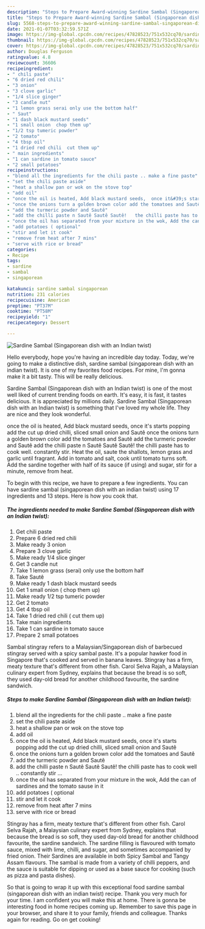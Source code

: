 ```yaml
---
description: "Steps to Prepare Award-winning Sardine Sambal (Singaporean dish with an Indian twist)"
title: "Steps to Prepare Award-winning Sardine Sambal (Singaporean dish with an Indian twist)"
slug: 5568-steps-to-prepare-award-winning-sardine-sambal-singaporean-dish-with-an-indian-twist
date: 2021-01-07T03:32:59.571Z
image: https://img-global.cpcdn.com/recipes/47828523/751x532cq70/sardine-sambal-singaporean-dish-with-an-indian-twist-recipe-main-photo.jpg
thumbnail: https://img-global.cpcdn.com/recipes/47828523/751x532cq70/sardine-sambal-singaporean-dish-with-an-indian-twist-recipe-main-photo.jpg
cover: https://img-global.cpcdn.com/recipes/47828523/751x532cq70/sardine-sambal-singaporean-dish-with-an-indian-twist-recipe-main-photo.jpg
author: Douglas Ferguson
ratingvalue: 4.8
reviewcount: 36606
recipeingredient:
- " chili paste"
- "6 dried red chili"
- "3 onion"
- "3 clove garlic"
- "1/4 slice ginger"
- "3 candle nut"
- "1 lemon grass serai only use the bottom half"
- " Saut"
- "1 dash black mustard seeds"
- "1 small onion  chop them up"
- "1/2 tsp tumeric powder"
- "2 tomato"
- "4 tbsp oil"
- "1 dried red chili  cut them up"
- " main ingredients"
- "1 can sardine in tomato sauce"
- "2 small potatoes"
recipeinstructions:
- "blend all the ingredients for the chili paste .. make a fine paste"
- "set the chili paste aside"
- "heat a shallow pan or wok on the stove top"
- "add oil"
- "once the oil is heated, Add black mustard seeds,  once it&#39;s starts popping add the cut up dried chilli, sliced small onion and Sautê"
- "once the onions turn a golden brown color add the tomatoes and Sautê"
- "add the turmeric powder and Sautê"
- "add the chilli paste n Sautê Sautê Sautê!   the chilli paste has to cook well .. constantly stir ..."
- "once the oil has separated from your mixture in the wok, Add the can of sardines and the tomato sause in it"
- "add potatoes ( optional"
- "stir and let it cook"
- "remove from heat after 7 mins"
- "serve with rice or bread"
categories:
- Recipe
tags:
- sardine
- sambal
- singaporean

katakunci: sardine sambal singaporean 
nutrition: 231 calories
recipecuisine: American
preptime: "PT37M"
cooktime: "PT58M"
recipeyield: "1"
recipecategory: Dessert

---
```



![Sardine Sambal (Singaporean dish with an Indian twist)](https://img-global.cpcdn.com/recipes/47828523/751x532cq70/sardine-sambal-singaporean-dish-with-an-indian-twist-recipe-main-photo.jpg)

Hello everybody, hope you're having an incredible day today. Today, we're going to make a distinctive dish, sardine sambal (singaporean dish with an indian twist). It is one of my favorites food recipes. For mine, I'm gonna make it a bit tasty. This will be really delicious.

Sardine Sambal (Singaporean dish with an Indian twist) is one of the most well liked of current trending foods on earth. It's easy, it is fast, it tastes delicious. It is appreciated by millions daily. Sardine Sambal (Singaporean dish with an Indian twist) is something that I've loved my whole life. They are nice and they look wonderful.

once the oil is heated, Add black mustard seeds, once it&#39;s starts popping add the cut up dried chilli, sliced small onion and Sautê once the onions turn a golden brown color add the tomatoes and Sautê add the turmeric powder and Sautê add the chilli paste n Sautê Sautê Sautê! the chilli paste has to cook well. constantly stir. Heat the oil, saute the shallots, lemon grass and garlic until fragrant. Add in tomato and salt, cook until tomato turns soft. Add the sardine together with half of its sauce (if using) and sugar, stir for a minute, remove from heat.


To begin with this recipe, we have to prepare a few ingredients. You can have sardine sambal (singaporean dish with an indian twist) using 17 ingredients and 13 steps. Here is how you cook that.

<!--inarticleads1-->

##### The ingredients needed to make Sardine Sambal (Singaporean dish with an Indian twist):

1. Get  chili paste
1. Prepare 6 dried red chili
1. Make ready 3 onion
1. Prepare 3 clove garlic
1. Make ready 1/4 slice ginger
1. Get 3 candle nut
1. Take 1 lemon grass (serai) only use the bottom half
1. Take  Sautê
1. Make ready 1 dash black mustard seeds
1. Get 1 small onion ( chop them up)
1. Make ready 1/2 tsp tumeric powder
1. Get 2 tomato
1. Get 4 tbsp oil
1. Take 1 dried red chili ( cut them up)
1. Take  main ingredients
1. Take 1 can sardine in tomato sauce
1. Prepare 2 small potatoes


Sambal stingray refers to a Malaysian/Singaporean dish of barbecued stingray served with a spicy sambal paste. It&#39;s a popular hawker food in Singapore that&#39;s cooked and served in banana leaves. Stingray has a firm, meaty texture that&#39;s different from other fish. Carol Selva Rajah, a Malaysian culinary expert from Sydney, explains that because the bread is so soft, they used day-old bread for another childhood favourite, the sardine sandwich. 

<!--inarticleads2-->

##### Steps to make Sardine Sambal (Singaporean dish with an Indian twist):

1. blend all the ingredients for the chili paste .. make a fine paste
1. set the chili paste aside
1. heat a shallow pan or wok on the stove top
1. add oil
1. once the oil is heated, Add black mustard seeds,  once it&#39;s starts popping add the cut up dried chilli, sliced small onion and Sautê
1. once the onions turn a golden brown color add the tomatoes and Sautê
1. add the turmeric powder and Sautê
1. add the chilli paste n Sautê Sautê Sautê!   the chilli paste has to cook well .. constantly stir ...
1. once the oil has separated from your mixture in the wok, Add the can of sardines and the tomato sause in it
1. add potatoes ( optional
1. stir and let it cook
1. remove from heat after 7 mins
1. serve with rice or bread


Stingray has a firm, meaty texture that&#39;s different from other fish. Carol Selva Rajah, a Malaysian culinary expert from Sydney, explains that because the bread is so soft, they used day-old bread for another childhood favourite, the sardine sandwich. The sardine filling is flavoured with tomato sauce, mixed with lime, chilli, and sugar, and sometimes accompanied by fried onion. Their Sardines are available in both Spicy Sambal and Tangy Assam flavours. The sambal is made from a variety of chilli peppers, and the sauce is suitable for dipping or used as a base sauce for cooking (such as pizza and pasta dishes). 

So that is going to wrap it up with this exceptional food sardine sambal (singaporean dish with an indian twist) recipe. Thank you very much for your time. I am confident you will make this at home. There is gonna be interesting food in home recipes coming up. Remember to save this page in your browser, and share it to your family, friends and colleague. Thanks again for reading. Go on get cooking!
